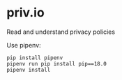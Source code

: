 # priv.io
Read and understand privacy policies

Use pipenv:

```
pip install pipenv
pipenv run pip install pip==18.0
pipenv install
```